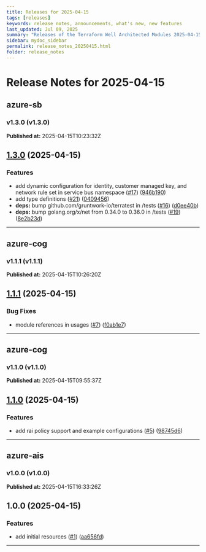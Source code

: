 ```yaml
---
title: Releases for 2025-04-15
tags: [releases]
keywords: release notes, announcements, what's new, new features
last_updated: Jul 09, 2025
summary: "Releases of the Terraform Well Architected Modules 2025-04-15"
sidebar: mydoc_sidebar
permalink: release_notes_20250415.html
folder: release_notes
---
```


# Release Notes for 2025-04-15

## azure-sb
### v1.3.0 (v1.3.0)
**Published at:** 2025-04-15T10:23:32Z

## [1.3.0](https://github.com/CloudNationHQ/terraform-azure-sb/compare/v1.2.0...v1.3.0) (2025-04-15)


### Features

* add dynamic configuration for identity, customer managed key, and network rule set in service bus namespace ([#17](https://github.com/CloudNationHQ/terraform-azure-sb/issues/17)) ([946b190](https://github.com/CloudNationHQ/terraform-azure-sb/commit/946b1909598aa6f7bbd1f53b3e27e177088c3369))
* add type definitions ([#21](https://github.com/CloudNationHQ/terraform-azure-sb/issues/21)) ([0409456](https://github.com/CloudNationHQ/terraform-azure-sb/commit/0409456673e879ca1f6656fed1296fb38f71e060))
* **deps:** bump github.com/gruntwork-io/terratest in /tests ([#16](https://github.com/CloudNationHQ/terraform-azure-sb/issues/16)) ([d0ee40b](https://github.com/CloudNationHQ/terraform-azure-sb/commit/d0ee40b48d85a68d8cbf4242465edd65f71a7631))
* **deps:** bump golang.org/x/net from 0.34.0 to 0.36.0 in /tests ([#19](https://github.com/CloudNationHQ/terraform-azure-sb/issues/19)) ([8e2b23d](https://github.com/CloudNationHQ/terraform-azure-sb/commit/8e2b23d937a923116de23ba53df449088613a0e2))

---

## azure-cog
### v1.1.1 (v1.1.1)
**Published at:** 2025-04-15T10:26:20Z

## [1.1.1](https://github.com/CloudNationHQ/terraform-azure-cog/compare/v1.1.0...v1.1.1) (2025-04-15)


### Bug Fixes

* module references in usages ([#7](https://github.com/CloudNationHQ/terraform-azure-cog/issues/7)) ([f0ab1e7](https://github.com/CloudNationHQ/terraform-azure-cog/commit/f0ab1e7f375b59d15356fef8ad3da6d51fcf6fed))

---

## azure-cog
### v1.1.0 (v1.1.0)
**Published at:** 2025-04-15T09:55:37Z

## [1.1.0](https://github.com/CloudNationHQ/terraform-azure-cognitive/compare/v1.0.1...v1.1.0) (2025-04-15)


### Features

* add rai policy support and example configurations ([#5](https://github.com/CloudNationHQ/terraform-azure-cognitive/issues/5)) ([98745d6](https://github.com/CloudNationHQ/terraform-azure-cognitive/commit/98745d6a05ce6418e3f0933087354119649b5948))

---

## azure-ais
### v1.0.0 (v1.0.0)
**Published at:** 2025-04-15T16:33:26Z

## 1.0.0 (2025-04-15)


### Features

* add initial resources  ([#1](https://github.com/CloudNationHQ/terraform-azure-ais/issues/1)) ([aa656fd](https://github.com/CloudNationHQ/terraform-azure-ais/commit/aa656fdb7fad883f5f629a6f410a458e46e73c82))

---

